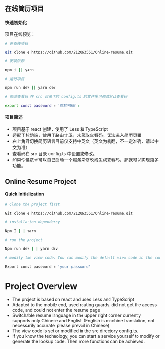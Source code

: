 ## 在线简历项目

#### 快速初始化

项目在线预览：

```bash
# 先克隆项目

git clone g https://github.com/212063551/Online-resume.git

# 安装依赖

npm i || yarn

# 运行项目

npm run dev || yarn dev 

# 修改查看码 在 src 目录下的 config.ts 的文件里可修改默认查看码

export const password = '你的密码';
```

#### 项目简述
* 项目基于 react 创建，使用了 Less 和 TypeScript
* 适配了移动端，使用了路由守卫，未获取查看码，无法进入简历页面
* 右上角可切换简历语言目前仅支持中英文（英文为机翻，不一定准确，请以中文为准）
* 查看码在 src 目录 config.ts 中设置或修改。
* 如果你懂技术可以自己启动一个服务来修改或生成查看码。那就可以实现更多功能。



## Online Resume Project

#### Quick Initialization

```bash
# Clone the project first

Git clone g https://github.com/212063551/Online-resume.git

# installation dependency

Npm I | | yarn

# run the project

Npm run dev | | yarn dev

# modify the view code. You can modify the default view code in the config.ts file under the src directory.

Export const password = 'your password'
```
# Project Overview
* The project is based on react and uses Less and TypeScript
* Adapted to the mobile end, used routing guards, did not get the access code, and could not enter the resume page
* Switchable resume language in the upper right corner currently supports only Chinese and English (English is machine translation, not necessarily accurate, please prevail in Chinese)
* The view code is set or modified in the src directory config.ts.
* If you know the technology, you can start a service yourself to modify or generate the lookup code. Then more functions can be achieved.